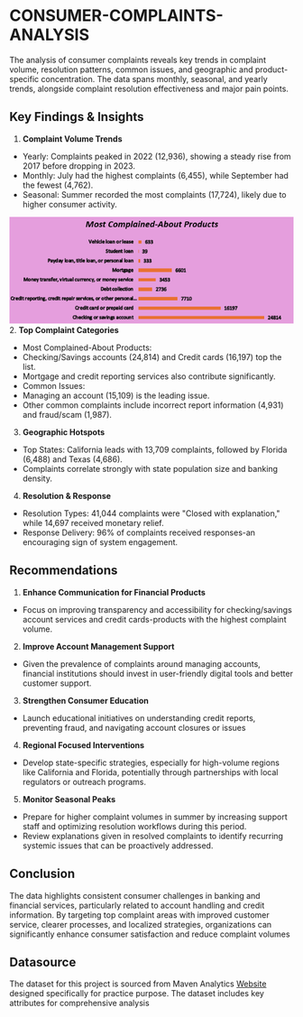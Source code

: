 # CONSUMER-COMPLAINTS-ANALYSIS
The analysis of consumer complaints reveals key trends in complaint volume, resolution patterns, common issues, and geographic and product-specific concentration. The data spans monthly, seasonal, and yearly trends, alongside complaint resolution effectiveness and major pain points.


## Key Findings & Insights

1. **Complaint Volume Trends**
- Yearly: Complaints peaked in 2022 (12,936), showing a steady rise from 2017 before dropping in 2023.
- Monthly: July had the highest complaints (6,455), while September had the fewest (4,762).
- Seasonal: Summer recorded the most complaints (17,724), likely due to higher consumer activity.




  
![](https://github.com/Ani-Favour/CONSUMER-COMPLAINTS-ANALYSIS/blob/main/Most%20Complained%20About%20Product%20OG.png)
2. **Top Complaint Categories**
- Most Complained-About Products:
- Checking/Savings accounts (24,814) and Credit cards (16,197) top the list.
- Mortgage and credit reporting services also contribute significantly.
- Common Issues:
- Managing an account (15,109) is the leading issue.
- Other common complaints include incorrect report information (4,931) and fraud/scam (1,987).

3. **Geographic Hotspots**
 - Top States: California leads with 13,709 complaints, followed by Florida (6,488) and Texas (4,686).
 - Complaints correlate strongly with state population size and banking density.

4. **Resolution & Response**
- Resolution Types: 41,044 complaints were "Closed with explanation," while 14,697 received monetary relief.
- Response Delivery: 96% of complaints received responses-an encouraging sign of system engagement.
  

## Recommendations

1. **Enhance Communication for Financial Products**
- Focus on improving transparency and accessibility for checking/savings account services and credit cards-products with the highest complaint volume.

2. **Improve Account Management Support**
-  Given the prevalence of complaints around managing accounts, financial institutions should invest in user-friendly digital tools and better customer support.

3. **Strengthen Consumer Education**
- Launch educational initiatives on understanding credit reports, preventing fraud, and navigating account closures or issues

4. **Regional Focused Interventions**
- Develop state-specific strategies, especially for high-volume regions like California and Florida, potentially through partnerships with local regulators or outreach programs.

5. **Monitor Seasonal Peaks**
- Prepare for higher complaint volumes in summer by increasing support staff and optimizing resolution workflows during this period.
- Review explanations given in resolved complaints to identify recurring systemic issues that can be proactively addressed.


## Conclusion
 The data highlights consistent consumer challenges in banking and financial services, particularly
 related to account handling and credit information. By targeting top complaint areas with improved
 customer service, clearer processes, and localized strategies, organizations can significantly
 enhance consumer satisfaction and reduce complaint volumes


 ## Datasource
 The dataset for this project is sourced  from Maven Analytics [Website](https://app.mavenanalytics.io/datasets?search=Consumer) designed specifically for practice purpose. The dataset includes key attributes for comprehensive analysis


  

 
 
